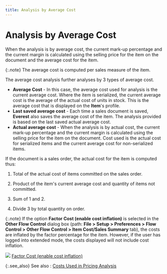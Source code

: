 ```yaml
---
title: Analysis by Average Cost
---
```


# Analysis by Average Cost


When the analysis is by average cost, the current mark-up percentage  and the current margin is calculated using the selling price for the item  on the document and the average cost for the item.


{:.note}
The average cost is computed per sales measure of the  item.


The average cost analysis further analyses by 3 types of average cost.

- **Average 
 Cost** - In this case, the average cost used for analysis is the  current average cost. Where the item is serialized, the current average  cost is the average of the actual cost of units in stock. This is the  average cost that is displayed on the **Item**'s  profile.
- **Last 
 saved average cost** - Each time a sales document is saved, **Everest** also saves the average cost  of the item. The analysis provided is based on the last saved actual average  cost.
- **Actual 
 average cost** - When the analysis is by actual cost, the current  mark-up percentage and the current margin is calculated using the selling  price for the item on the document. Cost used is the actual cost for serialized  items and the current average cost for non-serialized items.



If the document is a sales order, the actual cost for the item is computed  thus:


1. Total of the actual cost of items committed on the sales order.


2. Product of the item's current average cost and quantity of items  not committed.


3. Sum of 1 and 2.


4. Divide 3 by total quantity on order.


{:.note}
If the option **Factor 
 Cost (enable cost inflation)** is selected in the **Other 
 Flow Control** dialog box (path: **File 
 &gt; Setup &gt; Preferences &gt; Flow Control &gt; Other Flow Control 
 &gt; Item Cost/Sales Summary** tab), the costs are inflated by the  factor percentage for the item. However, if the user has logged into extended  mode, the costs displayed will not include cost inflation.


![]({{site.sp_baseurl}}/img/lens.gif) [Factor  Cost (enable cost inflation)]({{site.bp_chm}}/other-flow-control/the-other-flow-control-dialog-box/other_flow_control_item_cost_sales_summary_tab.html)


{:.see_also}
See also
: [Costs  Used in Pricing Analysis]({{site.sp_baseurl}}/sales-docs/sqs/sq-proc/pricing-analysis/costs_used_in_pricing_analysis.html)
